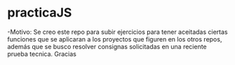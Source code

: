 # practicaJS
-Motivo:
Se creo este repo para subir ejercicios para tener aceitadas ciertas funciones que se aplicaran a los proyectos que figuren en los otros repos, además que se busco resolver consignas solicitadas en una reciente prueba tecnica.
Gracias
